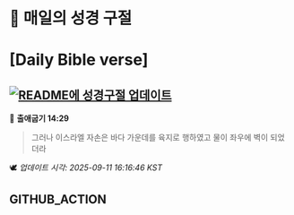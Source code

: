 # 🙏 매일의 성경 구절
# [Daily Bible verse]
## [![README에 성경구절 업데이트](https://github.com/DONGSUKA/first_test/actions/workflows/update-readme-bible.yml/badge.svg)](https://github.com/DONGSUKA/first_test/actions/workflows/update-readme-bible.yml)
<!-- START_BIBLE_VERSE -->
📖 **출애굽기 14:29**
> 그러나 이스라엘 자손은 바다 가운데를 육지로 행하였고 물이 좌우에 벽이 되었더라

🕊️ _업데이트 시각: 2025-09-11 16:16:46 KST_
  <!-- END_BIBLE_VERSE -->
## GITHUB_ACTION
